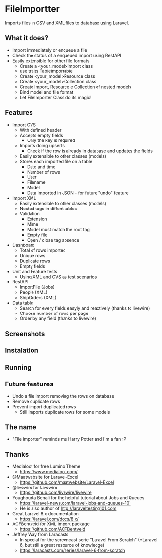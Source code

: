 # FileImportter
Imports files in CSV and XML files to database using Laravel.

## What it does?

* Import immediately or enqueue a file
* Check the status of a enqueued import using RestAPI
* Easily extensible for other file formats
    * Create a <your_model>Import class
    * use traits TableImportable
    * Create <your_model>Resource class
    * Create <your_model>Collection class
    * Create Import, Resource e Collection of nested models
    * Bind model and file format 
    * Let FileImporter Class do its magic!

## Features

* Import CVS 
    * With defined header
    * Accepts empty fields
        * Only the key is required
    * Imports doing upserts
        * Check if the row is already in database and updates the fields 
    * Easily extensible to other classes (models)
    * Stores each imported file on a table
        * Date and time
        * Number of rows
        * User
        * Filename
        * Model
        * Data imported in JSON - for future "undo" feature
* Import XML
    * Easily extensible to other classes (models)
    * Nested tags in diffent tables
    * Validation
        * Extension
        * Mime
        * Model must match the root tag
        * Empty file
        * Open / close tag absence
* Dashboard
    * Total of rows imported
    * Unique rows
    * Duplicate rows
    * Empty fields
* Unit and Feature tests
    * Using XML and CVS as test scenarios
* RestAPI
    * ImportFile (Jobs)
    * People (XML)
    * ShipOrders (XML)
* Data table
    * Search for every fields easyly and reactively (thanks to livewire)
    * Choose number of rows per page
    * Order by any field (thanks to livewire)
    
## Screenshots


## Instalation


## Running

## Future features
* Undo a file import removing the rows on database
* Remove duplicate rows
* Prevent import duplicated rows 
  * Still imports duplicate rows for some models
  
## The name
* "File importer" reminds me  Harry Potter and I'm a fan :P

## Thanks
* Medialoot for free Lumino Theme
  * https://www.medialoot.com/
* @Maatwebsite for Laravel-Excel
  * https://github.com/maatwebsite/Laravel-Excel
* @livewire for Livewire
  * https://github.com/livewire/livewire
* Youghourta Benali for the helpful tutorial about Jobs and Queues
  * https://laravel-news.com/laravel-jobs-and-queues-101
  * He is also author of http://laraveltesting101.com 
* Great Laravel 8.x documentation
  * https://laravel.com/docs/8.x/
* ACFBentveld for XML Import package
  * https://github.com/ACFBentveld
* Jeffrey Way from Laracasts
  * In special for the screencast serie "Laravel From Scratch"
   (*Laravel 6, but still a great resource of knowledge)
  * https://laracasts.com/series/laravel-6-from-scratch 
